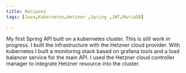 ```yaml
---
title: Recipeez
tags: [Java,Kubernetes,Hetzner ,Spring ,JWT,MariaDB]
  
---
```


My first Spring API built on a kubernetes cluster.
This is still work in progress. 
I built the infrastructure with the Hetzner cloud provider.
With kubernetes I built a monitoring stack based on grafana tools
and a load balancer service for the main API. I used the Hetzner
cloud controller manager to integrate Hetzner resource into the cluster.